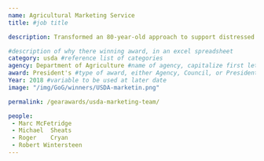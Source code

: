 ```yaml
---
name: Agricultural Marketing Service
title: #job title

description: Transformed an 80-year-old approach to support distressed agricultural industries and provide safe, nutritious food to low-income communities. Their efforts enabled USDA to help industries in weeks instead of months and provide food banks with more fresh fruit, vegetables, dairy and meat.

#description of why there winning award, in an excel spreadsheet
category: usda #reference list of categories
agency: Department of Agriculture #name of agency, capitalize first letter of each name
award: President's #type of award, either Agency, Council, or President's; this is case sensitive so make sure to match the options listed exactly. This section generates the format of the card
Year: 2018 #variable to be used at later date
image: "/img/GoG/winners/USDA-marketin.png"

permalink: /gearawards/usda-marketing-team/

people:
 - Marc	McFetridge
 - Michael	Sheats
 - Roger	Cryan
 - Robert Wintersteen
---
```

